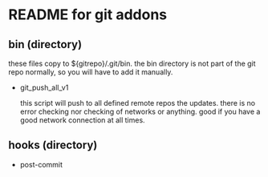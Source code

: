 # README for git addons

## bin (directory)

these files copy to ${gitrepo}/.git/bin.  the bin directory is not part of the git repo normally, so you will have to add it manually.

* git\_push\_all\_v1

  this script will push to all defined remote repos the updates. there is no error checking nor checking of networks or anything.  good if you have a good network connection at all times.

## hooks (directory)

* post-commit

